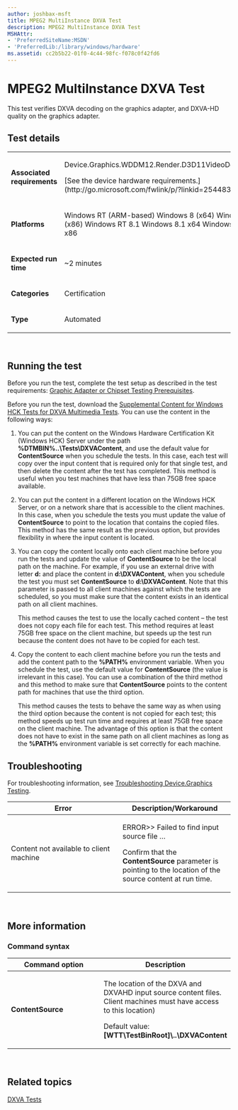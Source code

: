 ```yaml
---
author: joshbax-msft
title: MPEG2 MultiInstance DXVA Test
description: MPEG2 MultiInstance DXVA Test
MSHAttr:
- 'PreferredSiteName:MSDN'
- 'PreferredLib:/library/windows/hardware'
ms.assetid: cc2b5b22-01f0-4c44-98fc-f078c0f42fd6
---
```


# MPEG2 MultiInstance DXVA Test


This test verifies DXVA decoding on the graphics adapter, and DXVA-HD quality on the graphics adapter.

## Test details


<table>
<colgroup>
<col width="50%" />
<col width="50%" />
</colgroup>
<tbody>
<tr class="odd">
<td><p><strong>Associated requirements</strong></p></td>
<td><p>Device.Graphics.WDDM12.Render.D3D11VideoDecoding</p>
<p>[See the device hardware requirements.](http://go.microsoft.com/fwlink/p/?linkid=254483)</p></td>
</tr>
<tr class="even">
<td><p><strong>Platforms</strong></p></td>
<td><p>Windows RT (ARM-based) Windows 8 (x64) Windows 8 (x86) Windows RT 8.1 Windows 8.1 x64 Windows 8.1 x86</p></td>
</tr>
<tr class="odd">
<td><p><strong>Expected run time</strong></p></td>
<td><p>~2 minutes</p></td>
</tr>
<tr class="even">
<td><p><strong>Categories</strong></p></td>
<td><p>Certification</p></td>
</tr>
<tr class="odd">
<td><p><strong>Type</strong></p></td>
<td><p>Automated</p></td>
</tr>
</tbody>
</table>

 

## Running the test


Before you run the test, complete the test setup as described in the test requirements: [Graphic Adapter or Chipset Testing Prerequisites](graphic-adapter-or-chipset-testing-prerequisites.md).

Before you run the test, download the [Supplemental Content for Windows HCK Tests for DXVA Multimedia Tests](http://go.microsoft.com/fwlink/p/?linkid=313180). You can use the content in the following ways:

1.  You can put the content on the Windows Hardware Certification Kit (Windows HCK) Server under the path **%DTMBIN%..\\Tests\\DXVAContent**, and use the default value for **ContentSource** when you schedule the tests. In this case, each test will copy over the input content that is required only for that single test, and then delete the content after the test has completed. This method is useful when you test machines that have less than 75GB free space available.

2.  You can put the content in a different location on the Windows HCK Server, or on a network share that is accessible to the client machines. In this case, when you schedule the tests you must update the value of **ContentSource** to point to the location that contains the copied files. This method has the same result as the previous option, but provides flexibility in where the input content is located.

3.  You can copy the content locally onto each client machine before you run the tests and update the value of **ContentSource** to be the local path on the machine. For example, if you use an external drive with letter **d:** and place the content in **d:\\DXVAContent**, when you schedule the test you must set **ContentSource** to **d:\\DXVAContent**. Note that this parameter is passed to all client machines against which the tests are scheduled, so you must make sure that the content exists in an identical path on all client machines.

    This method causes the test to use the locally cached content – the test does not copy each file for each test. This method requires at least 75GB free space on the client machine, but speeds up the test run because the content does not have to be copied for each test.

4.  Copy the content to each client machine before you run the tests and add the content path to the **%PATH%** environment variable. When you schedule the test, use the default value for **ContentSource** (the value is irrelevant in this case). You can use a combination of the third method and this method to make sure that **ContentSource** points to the content path for machines that use the third option.

    This method causes the tests to behave the same way as when using the third option because the content is not copied for each test; this method speeds up test run time and requires at least 75GB free space on the client machine. The advantage of this option is that the content does not have to exist in the same path on all client machines as long as the **%PATH%** environment variable is set correctly for each machine.

## Troubleshooting


For troubleshooting information, see [Troubleshooting Device.Graphics Testing](troubleshooting-devicegraphics-testing.md).

<table>
<colgroup>
<col width="50%" />
<col width="50%" />
</colgroup>
<thead>
<tr class="header">
<th>Error</th>
<th>Description/Workaround</th>
</tr>
</thead>
<tbody>
<tr class="odd">
<td><p>Content not available to client machine</p></td>
<td><p>ERROR&gt;&gt; Failed to find input source file …</p>
<p>Confirm that the <strong>ContentSource</strong> parameter is pointing to the location of the source content at run time.</p></td>
</tr>
</tbody>
</table>

 

## More information


### Command syntax

<table>
<colgroup>
<col width="50%" />
<col width="50%" />
</colgroup>
<thead>
<tr class="header">
<th>Command option</th>
<th>Description</th>
</tr>
</thead>
<tbody>
<tr class="odd">
<td><p><strong>ContentSource</strong></p></td>
<td><p>The location of the DXVA and DXVAHD input source content files. Client machines must have access to this location)</p>
<p>Default value: <strong>[WTT\TestBinRoot]\..\DXVAContent</strong></p></td>
</tr>
</tbody>
</table>

 

## Related topics


[DXVA Tests](dxva-tests.md)

 

 







